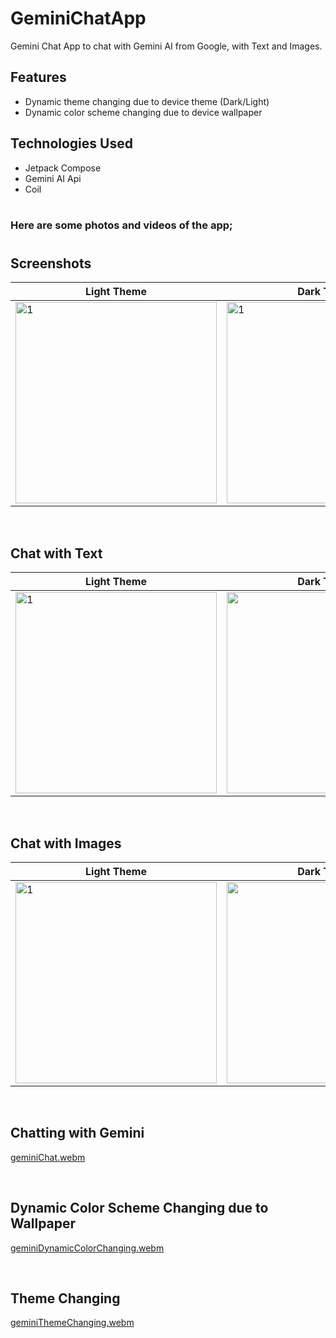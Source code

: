 # GeminiChatApp
Gemini Chat App to chat with Gemini AI from Google, with Text and Images.
<br>

## Features
- Dynamic theme changing due to device theme (Dark/Light) <br>
- Dynamic color scheme changing due to device wallpaper <br>

## Technologies Used
- Jetpack Compose <br>
- Gemini AI Api <br>
- Coil

#
### Here are some photos and videos of the app;
#

## Screenshots
|   Light Theme   |    Dark Theme    |
|----------|-------------|
| <img width="322" alt="1" src="https://github.com/mertgoksu/GeminiChatApp/assets/119433132/9b8ddfe3-79f9-4c19-bc05-aa6e1922ca94"> | <img width="322" alt="1" src="https://github.com/mertgoksu/GeminiChatApp/assets/119433132/a0db6602-a803-4f04-b132-63b162d96f57"> |


<br>


## Chat with Text
|   Light Theme   |    Dark Theme    |
|----------|:-------------:|
| <img width="322" alt="1" src="https://github.com/mertgoksu/GeminiChatApp/assets/119433132/c357b5fc-18c4-42d2-bcb9-b0fe09504575"> | <img width="322" alt="1" src="https://github.com/mertgoksu/GeminiChatApp/assets/119433132/40cd84c0-e3a8-4a7d-8df1-f0cde4e4bbe4"> |
<br>


## Chat with Images
|   Light Theme   |    Dark Theme    |
|----------|:-------------:|
| <img width="322" alt="1" src="https://github.com/mertgoksu/GeminiChatApp/assets/119433132/9b8ddfe3-79f9-4c19-bc05-aa6e1922ca94"> | <img width="322" alt="1" src="https://github.com/mertgoksu/GeminiChatApp/assets/119433132/9c8ba3c6-77e4-43a3-b490-4ceba51f80ee"> |
<br>

## Chatting with Gemini
[geminiChat.webm](https://github.com/mertgoksu/GeminiChatApp/assets/119433132/a8fbfffa-f7c0-47ea-8bac-c26dcd803ef7)

<br>

## Dynamic Color Scheme Changing due to Wallpaper
[geminiDynamicColorChanging.webm](https://github.com/mertgoksu/GeminiChatApp/assets/119433132/c407883e-18b1-41dc-90b6-b3a87ef2d1be)

<br>

## Theme Changing
[geminiThemeChanging.webm](https://github.com/mertgoksu/GeminiChatApp/assets/119433132/5e7e048b-861e-4d53-9f18-5fa97047b537)

<br>



